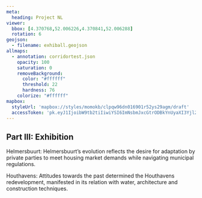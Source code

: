```yaml
---
meta:
  heading: Project NL
viewer:
  bbox: [4.370768,52.006226,4.370841,52.006288]
  rotation: 6
geojson:
  - filename: exhiball.geojson
allmaps:
  - annotation: corridortest.json
    opacity: 100
    saturation: 0
    removeBackground:
      color: "#ffffff"
      threshold: 22
      hardness: 76
    colorize: "#ffffff"
mapbox:
  styleUrl: 'mapbox://styles/momokb/clpqw96dn016901r52ys29agm/draft'
  accessToken: 'pk.eyJ1IjoibW9tb2tiIiwiYSI6ImNsbmJxcGtrODBkYnUyaXI3Yjl2ODR1NTkifQ.OvugAnw_FwWro66sJ7Rl5A'
---
```

## Part III: Exhibition

Helmersbuurt: Helmersbuurt’s evolution reflects the desire for adaptation by private parties to meet housing market demands while navigating municipal regulations.

Houthavens: Attitudes towards the past determined the Houthavens redevelopment, manifested in its relation with water, architecture and construction techniques.